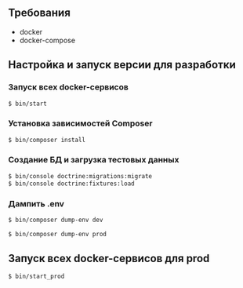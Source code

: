 ## Требования
* docker
* docker-compose

## Настройка и запуск версии для разработки

### Запуск всех docker-сервисов
```bash
$ bin/start
```

### Установка зависимостей Composer
```bash
$ bin/composer install
```

### Создание БД и загрузка тестовых данных
```bash
$ bin/console doctrine:migrations:migrate
$ bin/console doctrine:fixtures:load
```

### Дампить .env
```bash
$ bin/composer dump-env dev
```
```bash
$ bin/composer dump-env prod
```

## Запуск всех docker-сервисов для prod
```bash
$ bin/start_prod
```